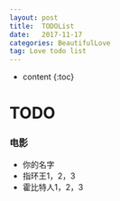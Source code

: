 ```yaml
---
layout: post
title:  TODOList
date:   2017-11-17
categories: BeautifulLove
tag: Love todo list
---
```


* content
{:toc}


# TODO

### 电影

- 你的名字  
- 指环王1，2，3
- 霍比特人1，2，3